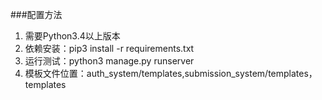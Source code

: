 ###配置方法
1. 需要Python3.4以上版本
2. 依赖安装：pip3 install -r requirements.txt
3. 运行测试：python3 manage.py runserver
4. 模板文件位置：auth_system/templates,submission_system/templates，templates
